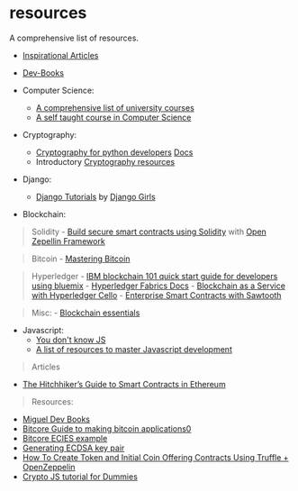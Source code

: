 # resources
A comprehensive list of resources.

- [Inspirational Articles](./inspirational-articles)
- [Dev-Books](./dev-books)

- Computer Science:
	- [A comprehensive list of university courses](https://github.com/belavadi/awesome-courses)
	- [A self taught course in Computer Science](https://github.com/belavadi/computer-science)

- Cryptography:
	- [Cryptography for python developers](https://github.com/belavadi/cryptography)
		[Docs](https://cryptography.io/en/latest/)
	- Introductory [Cryptography resources](https://github.com/prahaladbelavadi/cryptography-resources)

- Django:
	- [Django Tutorials](https://tutorial.djangogirls.org/) by [Django Girls](https://djangogirls.org/)

- Blockchain:

> Solidity
	- [Build secure smart contracts using Solidity](https://github.com/belavadi/zeppelin-solidity) with [Open Zepellin Framework](https://openzeppelin.org/)

> Bitcoin
	- [Mastering Bitcoin](https://github.com/belavadi/bitcoinbook)

> Hyperledger
	- [IBM blockchain 101 quick start guide for developers using bluemix](https://www.ibm.com/developerworks/cloud/library/cl-ibm-blockchain-101-quick-start-guide-for-developers-bluemix-trs/index.html)
	- [Hyperledger Fabrics Docs](http://hyperledger-fabric.readthedocs.io/en/latest/)
	- [Blockchain as a Service with Hyperledger Cello](https://github.com/hyperledger/cello)
	- [Enterprise Smart Contracts with Sawtooth](http://intelledger.github.io/)
	
> Misc:
	- [Blockchain essentials](https://developer.ibm.com/courses/all/blockchain-essentials/)
- Javascript:
	- [You don't know JS](https://github.com/belavadi/You-Dont-Know-JS)
	- [A list of resources to master Javascript development](https://github.com/belavadi/javascript-path)
	
	
> Articles
- [The Hitchhiker’s Guide to Smart Contracts in Ethereum](https://blog.zeppelin.solutions/the-hitchhikers-guide-to-smart-contracts-in-ethereum-848f08001f05)

> Resources:
- [Miguel Dev Books](https://github.com/miguellgt/books)
- [Bitcore Guide to making bitcoin applications0 ](https://bitcore.io/guides/service-development/)
- [Bitcore ECIES example](https://bitcore.io/api/ecies/)
- [Generating ECDSA key pair](https://21.co/learn/21-lib-crypto/#generate-an-ecdsa-key-pair)
- [How To Create Token and Initial Coin Offering Contracts Using Truffle + OpenZeppelin](https://blog.zeppelin.solutions/how-to-create-token-and-initial-coin-offering-contracts-using-truffle-openzeppelin-1b7a5dae99b6)
- [Crypto JS tutorial for Dummies](https://www.davidebarranca.com/2012/10/crypto-js-tutorial-cryptography-for-dummies/)
